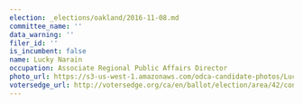 ```yaml
---
election: _elections/oakland/2016-11-08.md
committee_name: ''
data_warning: ''
filer_id: ''
is_incumbent: false
name: Lucky Narain
occupation: Associate Regional Public Affairs Director
photo_url: https://s3-us-west-1.amazonaws.com/odca-candidate-photos/Lucky-Narain.png
votersedge_url: http://votersedge.org/ca/en/ballot/election/area/42/contests/contest/13217/candidate/130697?&county=Alameda%20County&election_authority_id=1
---
```

